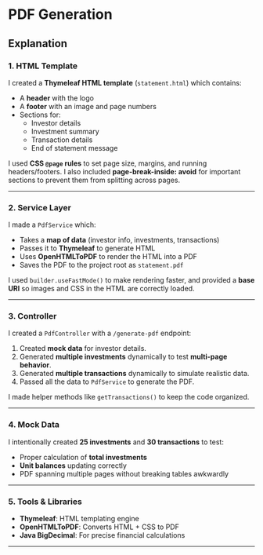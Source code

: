 # PDF Generation


## Explanation

### 1. HTML Template
I created a **Thymeleaf HTML template** (`statement.html`) which contains:
- A **header** with the logo
- A **footer** with an image and page numbers
- Sections for:
    - Investor details
    - Investment summary
    - Transaction details
    - End of statement message

I used **CSS `@page` rules** to set page size, margins, and running headers/footers. I also included **page-break-inside: avoid** for important sections to prevent them from splitting across pages.

---

### 2. Service Layer
I made a `PdfService` which:
- Takes a **map of data** (investor info, investments, transactions)
- Passes it to **Thymeleaf** to generate HTML
- Uses **OpenHTMLToPDF** to render the HTML into a PDF
- Saves the PDF to the project root as `statement.pdf`

I used `builder.useFastMode()` to make rendering faster, and provided a **base URI** so images and CSS in the HTML are correctly loaded.

---

### 3. Controller
I created a `PdfController` with a `/generate-pdf` endpoint:
1. Created **mock data** for investor details.
2. Generated **multiple investments** dynamically to test **multi-page behavior**.
3. Generated **multiple transactions** dynamically to simulate realistic data.
4. Passed all the data to `PdfService` to generate the PDF.

I made helper methods like `getTransactions()` to keep the code organized.

---

### 4. Mock Data
I intentionally created **25 investments** and **30 transactions** to test:
- Proper calculation of **total investments**
- **Unit balances** updating correctly
- PDF spanning multiple pages without breaking tables awkwardly

---

### 5. Tools & Libraries
- **Thymeleaf**: HTML templating engine
- **OpenHTMLToPDF**: Converts HTML + CSS to PDF
- **Java BigDecimal**: For precise financial calculations

---



